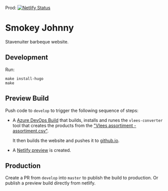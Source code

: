 Prod: [![Netlify Status](https://api.netlify.com/api/v1/badges/a1b263d1-d795-455a-954b-e43dc59b609c/deploy-status)](https://app.netlify.com/sites/stavenuiter/deploys)

# Smokey Johnny

Stavenuiter barbeque website.

## Development

Run:

```make
make install-hugo
make
```

## Preview Build

Push code to `develop` to trigger the following sequence of steps:
- A [Azure DevOps Build](https://dev.azure.com/menziess/blog/_build?definitionId=33) that builds, installs and runes the `vlees-converter` tool that creates the products from the ["Vlees assortiment - assortiment.csv"](assortiment/Vlees%20assortiment%20-%20assortiment.csv).

  It then builds the website and pushes it to [github.io](https://github.com/Menziess/barbeque).

- A [Netlify preview](https://app.netlify.com/sites/stavenuiter/deploys) is created.

## Production

Create a PR from `develop` into `master` to publish the build to production. Or publish a preview build directly from netlify.
